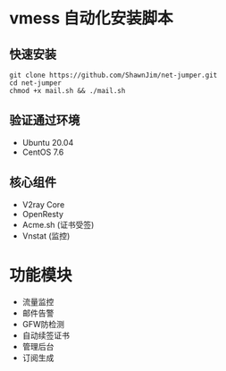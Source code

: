 # vmess 自动化安装脚本

## 快速安装
```shell
git clone https://github.com/ShawnJim/net-jumper.git
cd net-jumper
chmod +x mail.sh && ./mail.sh
```

## 验证通过环境
- Ubuntu 20.04
- CentOS 7.6

## 核心组件
- V2ray Core
- OpenResty
- Acme.sh (证书受签)
- Vnstat (监控)

# 功能模块
- 流量监控
- 邮件告警
- GFW防检测
- 自动续签证书
- 管理后台
- 订阅生成